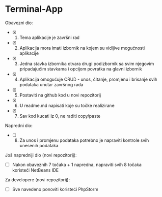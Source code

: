 # Terminal-App

Obavezni dio:
- [x] 1. Tema aplikacije je završni rad
- [x] 2. Aplikacija mora imati izbornik na kojem su vidljive mogućnosti aplikacije
- [x] 3. Jedna stavka izbornika otvara drugi podizbornik sa svim njegovim pripadajućim stavkama i opcijom povratka na glavni izbornik
- [x] 4. Aplikacija omogućuje CRUD - unos, čitanje, promjenu i brisanje svih podataka unutar završnog rada
- [x] 5. Postaviti na github kod u novi repozitorij
- [x] 6. U readme.md napisati koje su točke realizirane
- [x] 7. Sav kod kucati iz 0, ne raditi copy/paste

Napredni dio:
- [ ] 8. Za unos i promjenu podataka potrebno je napraviti kontrole svih unesenih podataka

Još napredniji dio (novi repozitorij):
- [ ] Nakon obaveznih 7 točaka + 1 napredna, napraviti svih 8 točaka koristeći NetBeans IDE

Za developere (novi repozitorij):
- [ ] Sve navedeno ponoviti koristeći PhpStorm
